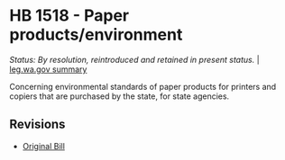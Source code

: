 # HB 1518 - Paper products/environment
*Status: By resolution, reintroduced and retained in present status.* | [leg.wa.gov summary](https://app.leg.wa.gov/billsummary?BillNumber=1518&Year=2021)

Concerning environmental standards of paper products for printers and copiers that are purchased by the state, for state agencies.

## Revisions
* [Original Bill](1/)